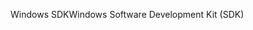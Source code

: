 <span data-ttu-id="5a2ed-101">Windows SDK</span><span class="sxs-lookup"><span data-stu-id="5a2ed-101">Windows Software Development Kit (SDK)</span></span>